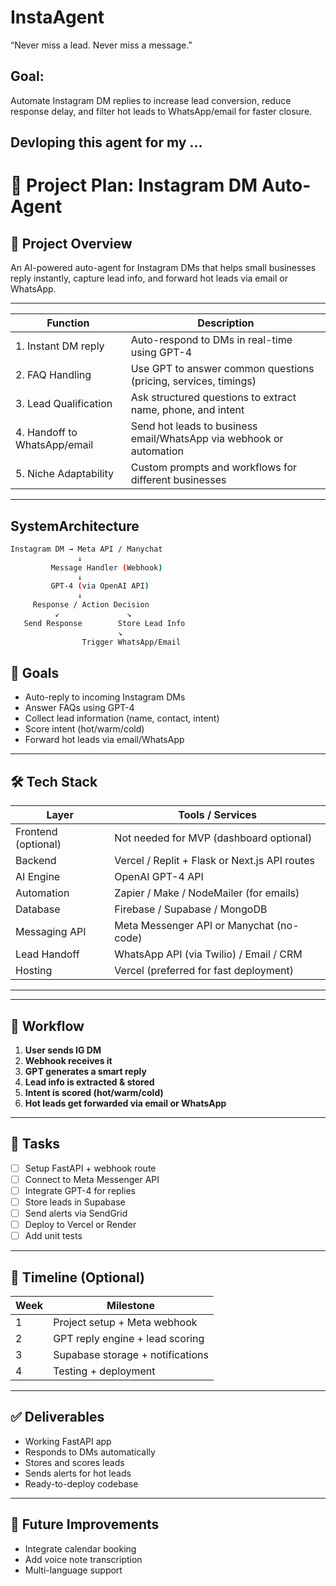 # InstaAgent
“Never miss a lead. Never miss a message.”

## Goal:
Automate Instagram DM replies to increase lead conversion, reduce response delay, and filter hot leads to WhatsApp/email for faster closure.

## Devloping this agent for my ...
# 📌 Project Plan: Instagram DM Auto-Agent

## 🚀 Project Overview

An AI-powered auto-agent for Instagram DMs that helps small businesses reply instantly, capture lead info, and forward hot leads via email or WhatsApp.


---
| Function                     | Description                                                         |
| ---------------------------- | ------------------------------------------------------------------- |
| 1. Instant DM reply          | Auto-respond to DMs in real-time using GPT-4                        |
| 2. FAQ Handling              | Use GPT to answer common questions (pricing, services, timings)     |
| 3. Lead Qualification        | Ask structured questions to extract name, phone, and intent         |
| 4. Handoff to WhatsApp/email | Send hot leads to business email/WhatsApp via webhook or automation |
| 5. Niche Adaptability        | Custom prompts and workflows for different businesses               |

---

## SystemArchitecture
```bash
Instagram DM → Meta API / Manychat
               ↓
         Message Handler (Webhook)
               ↓
         GPT-4 (via OpenAI API)
               ↓
     Response / Action Decision
          ↙               ↘
   Send Response        Store Lead Info
                        ↘
                Trigger WhatsApp/Email
```

## 🎯 Goals

- Auto-reply to incoming Instagram DMs
- Answer FAQs using GPT-4
- Collect lead information (name, contact, intent)
- Score intent (hot/warm/cold)
- Forward hot leads via email/WhatsApp

---

## 🛠️ Tech Stack

| Layer               | Tools / Services                              |
| ------------------- | --------------------------------------------- |
| Frontend (optional) | Not needed for MVP (dashboard optional)       |
| Backend             | Vercel / Replit + Flask or Next.js API routes |
| AI Engine           | OpenAI GPT-4 API                              |
| Automation          | Zapier / Make / NodeMailer (for emails)       |
| Database            | Firebase / Supabase / MongoDB                 |
| Messaging API       | Meta Messenger API or Manychat (no-code)      |
| Lead Handoff        | WhatsApp API (via Twilio) / Email / CRM       |
| Hosting             | Vercel (preferred for fast deployment)        |


---


---

## 🔄 Workflow

1. **User sends IG DM**
2. **Webhook receives it**
3. **GPT generates a smart reply**
4. **Lead info is extracted & stored**
5. **Intent is scored (hot/warm/cold)**
6. **Hot leads get forwarded via email or WhatsApp**

---

## 📝 Tasks

- [ ] Setup FastAPI + webhook route
- [ ] Connect to Meta Messenger API
- [ ] Integrate GPT-4 for replies
- [ ] Store leads in Supabase
- [ ] Send alerts via SendGrid
- [ ] Deploy to Vercel or Render
- [ ] Add unit tests

---

## 📅 Timeline (Optional)

| Week | Milestone                           |
|------|-------------------------------------|
| 1    | Project setup + Meta webhook        |
| 2    | GPT reply engine + lead scoring     |
| 3    | Supabase storage + notifications    |
| 4    | Testing + deployment                |

---

## ✅ Deliverables

- Working FastAPI app
- Responds to DMs automatically
- Stores and scores leads
- Sends alerts for hot leads
- Ready-to-deploy codebase

---

## 🧠 Future Improvements

- Integrate calendar booking
- Add voice note transcription
- Multi-language support

